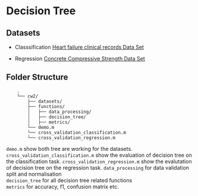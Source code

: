 # Decision Tree


## Datasets
- Classsification
    [Heart failure clinical records Data Set](https://archive.ics.uci.edu/ml/datasets/Heart+failure+clinical+records)
    
- Regression
    [Concrete Compressive Strength Data Set](https://archive.ics.uci.edu/ml/datasets/Concrete+Compressive+Strength)

## Folder Structure

```
    .
    └── cw2/
        ├── datasets/
        ├── functions/
        │   ├── data_processing/
        │   ├── decision_tree/
        │   ├── metrics/
        └── demo.m
        └── cross_validation_classification.m
        └── cross_validation_regression.m
```
`demo.m` show both tree are working for the datasets.
`cross_validation_classification.m` show the evaluation of decision tree on the classification task.
`cross_validation_regression.m` show the evalutation of decision tree on the regression task.
`data_processing` for data validation split and normalisation   
`decision_tree` for all decision tree related functions   
`metrics` for accuracy, f1, confusion matrix etc.   
